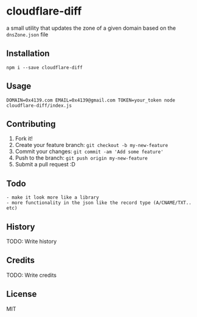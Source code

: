 # cloudflare-diff
a small utility that updates the zone of a given domain based on the `dnsZone.json` file
## Installation

`npm i --save cloudflare-diff`
## Usage

`DOMAIN=0x4139.com EMAIL=0x4139@gmail.com TOKEN=your_token node cloudflare-diff/index.js`
## Contributing

1. Fork it!
2. Create your feature branch: `git checkout -b my-new-feature`
3. Commit your changes: `git commit -am 'Add some feature'`
4. Push to the branch: `git push origin my-new-feature`
5. Submit a pull request :D

## Todo
    - make it look more like a library
    - more functionality in the json like the record type (A/CNAME/TXT.. etc)
## History

TODO: Write history

## Credits

TODO: Write credits

## License

MIT